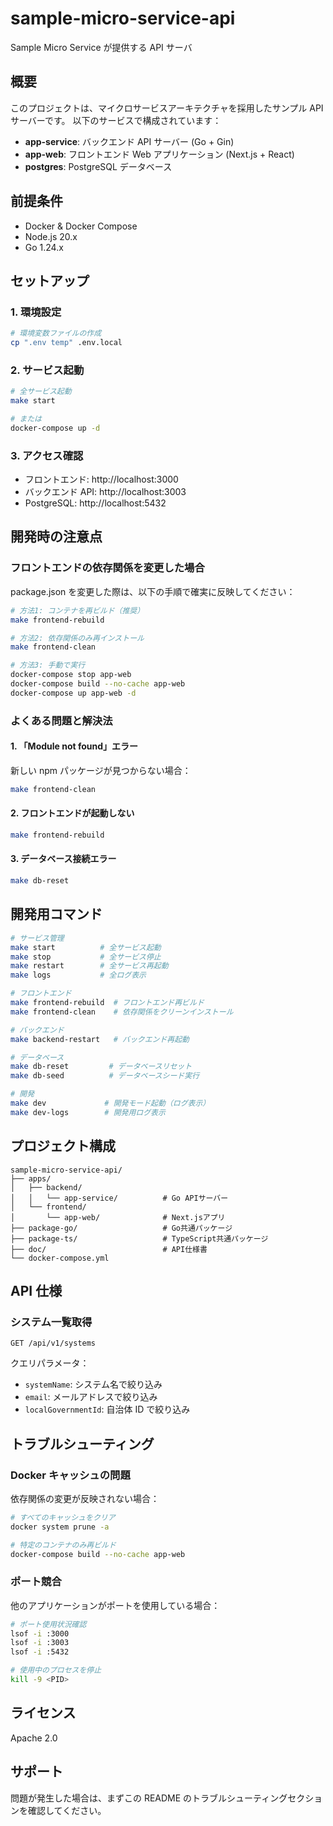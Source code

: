 # sample-micro-service-api

Sample Micro Service が提供する API サーバ

## 概要

このプロジェクトは、マイクロサービスアーキテクチャを採用したサンプル API サーバーです。
以下のサービスで構成されています：

- **app-service**: バックエンド API サーバー (Go + Gin)
- **app-web**: フロントエンド Web アプリケーション (Next.js + React)
- **postgres**: PostgreSQL データベース

## 前提条件

- Docker & Docker Compose
- Node.js 20.x
- Go 1.24.x

## セットアップ

### 1. 環境設定

```bash
# 環境変数ファイルの作成
cp ".env temp" .env.local
```

### 2. サービス起動

```bash
# 全サービス起動
make start

# または
docker-compose up -d
```

### 3. アクセス確認

- フロントエンド: http://localhost:3000
- バックエンド API: http://localhost:3003
- PostgreSQL: http://localhost:5432

## 開発時の注意点

### フロントエンドの依存関係を変更した場合

package.json を変更した際は、以下の手順で確実に反映してください：

```bash
# 方法1: コンテナを再ビルド（推奨）
make frontend-rebuild

# 方法2: 依存関係のみ再インストール
make frontend-clean

# 方法3: 手動で実行
docker-compose stop app-web
docker-compose build --no-cache app-web
docker-compose up app-web -d
```

### よくある問題と解決法

#### 1. 「Module not found」エラー

新しい npm パッケージが見つからない場合：

```bash
make frontend-clean
```

#### 2. フロントエンドが起動しない

```bash
make frontend-rebuild
```

#### 3. データベース接続エラー

```bash
make db-reset
```

## 開発用コマンド

```bash
# サービス管理
make start          # 全サービス起動
make stop           # 全サービス停止
make restart        # 全サービス再起動
make logs           # 全ログ表示

# フロントエンド
make frontend-rebuild  # フロントエンド再ビルド
make frontend-clean    # 依存関係をクリーンインストール

# バックエンド
make backend-restart   # バックエンド再起動

# データベース
make db-reset         # データベースリセット
make db-seed          # データベースシード実行

# 開発
make dev             # 開発モード起動（ログ表示）
make dev-logs        # 開発用ログ表示
```

## プロジェクト構成

```
sample-micro-service-api/
├── apps/
│   ├── backend/
│   │   └── app-service/          # Go APIサーバー
│   └── frontend/
│       └── app-web/              # Next.jsアプリ
├── package-go/                   # Go共通パッケージ
├── package-ts/                   # TypeScript共通パッケージ
├── doc/                          # API仕様書
└── docker-compose.yml
```

## API 仕様

### システム一覧取得

```
GET /api/v1/systems
```

クエリパラメータ：

- `systemName`: システム名で絞り込み
- `email`: メールアドレスで絞り込み
- `localGovernmentId`: 自治体 ID で絞り込み

## トラブルシューティング

### Docker キャッシュの問題

依存関係の変更が反映されない場合：

```bash
# すべてのキャッシュをクリア
docker system prune -a

# 特定のコンテナのみ再ビルド
docker-compose build --no-cache app-web
```

### ポート競合

他のアプリケーションがポートを使用している場合：

```bash
# ポート使用状況確認
lsof -i :3000
lsof -i :3003
lsof -i :5432

# 使用中のプロセスを停止
kill -9 <PID>
```

## ライセンス

Apache 2.0

## サポート

問題が発生した場合は、まずこの README のトラブルシューティングセクションを確認してください。
